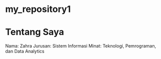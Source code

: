 # my_repository1
# Tentang Saya
Nama: Zahra
Jurusan: Sistem Informasi
Minat: Teknologi, Pemrograman, dan Data Analytics
